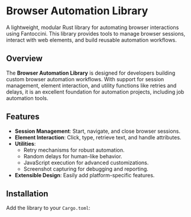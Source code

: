 # Browser Automation Library

A lightweight, modular Rust library for automating browser interactions using Fantoccini. This library provides tools to manage browser sessions, interact with web elements, and build reusable automation workflows.

## Overview

The **Browser Automation Library** is designed for developers building custom browser automation workflows. With support for session management, element interaction, and utility functions like retries and delays, it is an excellent foundation for automation projects, including job automation tools.

## Features

- **Session Management**: Start, navigate, and close browser sessions.
- **Element Interaction**: Click, type, retrieve text, and handle attributes.
- **Utilities**: 
  - Retry mechanisms for robust automation.
  - Random delays for human-like behavior.
  - JavaScript execution for advanced customizations.
  - Screenshot capturing for debugging and reporting.
- **Extensible Design**: Easily add platform-specific features.

## Installation

Add the library to your `Cargo.toml`:

